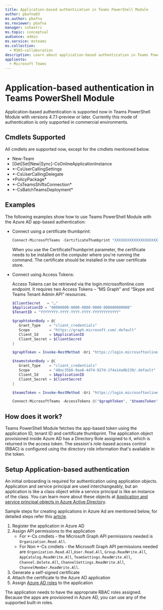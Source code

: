 ```yaml
---
title: Application-based authentication in Teams PowerShell Module
author: pbafna03
ms.author: pbafna
ms.reviewer: pbafna
manager: sshastri
ms.topic: conceptual
audience: admin
ms.service: msteams
ms.collection: 
  - M365-collaboration
description: Learn about application-based authentication in Teams PowerShell Module, used for administration of Microsoft Teams.
appliesto: 
  - Microsoft Teams
---
```


# Application-based authentication in Teams PowerShell Module

Application-based authentication is supported now in Teams PowerShell Module with versions 4.7.1-preview or later. Currently this mode of authentication is only supported in commercial environments.


## Cmdlets Supported

All cmdlets are supported now, except for the cmdlets mentioned below. 

  - New-Team
  - [Get|Set|New|Sync]-CsOnlineApplicationInstance
  - \*-CsUserCallingSettings
  - \*-CsUserCallingDelegate
  - \*PolicyPackage\*
  - \*-CsTeamsShiftsConnection\*
  - \*-CsBatchTeamsDeployment\*


## Examples

The following examples show how to use Teams PowerShell Module with the Azure AD app-based authentication: 

- Connect using a certificate thumbprint:

  ```powershell
  Connect-MicrosoftTeams -CertificateThumbprint "XXXXXXXXXXXXXXXXXXXXXXXXXXXXXXXXXXXXXXXX" -ApplicationId "00000000-0000-0000-0000-000000000000" -TenantId "YYYYYYYY-YYYY-YYYY-YYYY-YYYYYYYYYYYY"
  ```
  When you use the CertificateThumbprint parameter, the certificate needs to be installed on the computer where you're running the command. The certificate should be installed in the user certificate store.
  
- Connect using Access Tokens:
  
  Access Tokens can be retrieved via the login.microsoftonline.com endpoint. It requires two Access Tokens – “MS Graph” and “Skype and Teams Tenant Admin API” resources.

  ```powershell
  $ClientSecret   = "…"
  $ApplicationID = "00000000-0000-0000-0000-000000000000"
  $TenantID = "YYYYYYYY-YYYY-YYYY-YYYY-YYYYYYYYYYYY"

  $graphtokenBody = @{   
     Grant_Type    = "client_credentials"   
     Scope         = "https://graph.microsoft.com/.default"   
     Client_Id     = $ApplicationID   
     Client_Secret = $ClientSecret   
  }  

  $graphToken = Invoke-RestMethod -Uri "https://login.microsoftonline.com/$TenantID/oauth2/v2.0/token" -Method POST -Body $graphtokenBody | Select-Object -ExpandProperty Access_Token 

  $teamstokenBody = @{   
     Grant_Type    = "client_credentials"   
     Scope         = "48ac35b8-9aa8-4d74-927d-1f4a14a0b239/.default"   
     Client_Id     = $ApplicationID   
     Client_Secret = $ClientSecret 
  } 

  $teamsToken = Invoke-RestMethod -Uri "https://login.microsoftonline.com/$TenantID/oauth2/v2.0/token" -Method POST -Body $teamstokenBody | Select-Object -ExpandProperty Access_Token 

  Connect-MicrosoftTeams -AccessTokens @("$graphToken", "$teamsToken")
  ```
  
## How does it work?

Teams PowerShell Module fetches the app-based token using the application ID, tenant ID and certificate thumbprint. The application object provisioned inside Azure AD has a Directory Role assigned to it, which is returned in the access token. The session's role-based access control (RBAC) is configured using the directory role information that's available in the token.


## Setup Application-based authentication

An initial onboarding is required for authentication using application objects. Application and service principal are used interchangeably, but an application is like a class object while a service principal is like an instance of the class. You can learn more about these objects at [Application and service principal objects in Azure Active Directory](/azure/active-directory/develop/app-objects-and-service-principals).

Sample steps for creating applications in Azure Ad are mentioned below, for detailed steps refer this [article](/azure/active-directory/develop/howto-create-service-principal-portal).

1. Register the application in Azure AD
2. Assign API permissions to the application
   - For \*-Cs cmdlets - the Microsoft Graph API permissions needed is `Organization.Read.All`.
   - For Non \*-Cs cmdlets - the Microsoft Graph API permissions needed are `Organization.Read.All`,`User.Read.All`, `Group.ReadWrite.All`, `AppCatalog.ReadWrite.All`, `TeamSettings.ReadWrite.All`, `Channel.Delete.All`, `ChannelSettings.ReadWrite.All`, `ChannelMember.ReadWrite.All`.  
3. Generate a self-signed certificate
4. Attach the certificate to the Azure AD application
5. Assign [Azure AD roles](/microsoftteams/using-admin-roles#teams-roles-and-capabilities) to the application

The application needs to have the appropriate RBAC roles assigned. Because the apps are provisioned in Azure AD, you can use any of the supported built-in roles.
 
